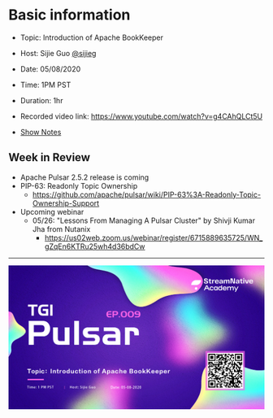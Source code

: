 # Basic information

- Topic: Introduction of Apache BookKeeper

- Host: Sijie Guo [@sijieg](https://twitter.com/sijieg)

- Date: 05/08/2020

- Time: 1PM PST

- Duration: 1hr

- Recorded video link: https://www.youtube.com/watch?v=g4CAhQLCt5U

- [Show Notes](https://hackmd.io/AJ4vYKmHRMaGom5hpmvgBQ)

## Week in Review

- Apache Pulsar 2.5.2 release is coming
- PIP-63: Readonly Topic Ownership
    - https://github.com/apache/pulsar/wiki/PIP-63%3A-Readonly-Topic-Ownership-Support
- Upcoming webinar
    - 05/26: "Lessons From Managing A Pulsar Cluster" by Shivji Kumar Jha from Nutanix
        - https://us02web.zoom.us/webinar/register/6715889635725/WN_gZqEn6KTRu25wh4d36bdCw

---

![](https://github.com/streamnative/tgip/blob/master/image/009.png)
